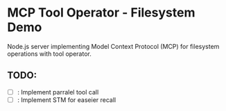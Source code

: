 # MCP Tool Operator - Filesystem Demo

Node.js server implementing Model Context Protocol (MCP) for filesystem operations with tool operator.

## TODO:

- [ ] : Implement parralel tool call
- [ ] : Implement STM for easeier recall
